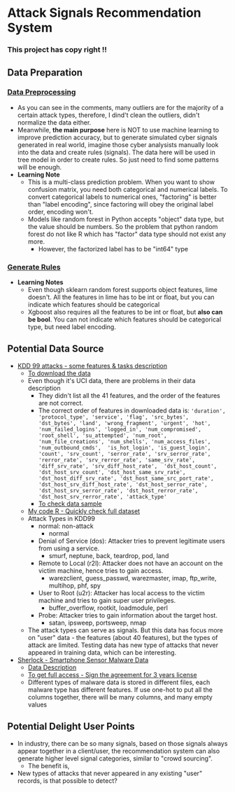# Attack Signals Recommendation System

### This project has copy right ‼️

## Data Preparation
### [Data Preprocessing][8]
* As you can see in the comments, many outliers are for the majority of a certain attack types, therefore, I dind't clean the outliers, didn't normalize the data either.
* Meanwhile, <b>the main purpose</b> here is NOT to use machine learning to improve prediction accuracy, but to generate simulated cyber signals generated in real world, imagine those cyber analysists manually look into the data and create rules (signals). The data here will be used in tree model in order to create rules. So just need to find some patterns will be enough.
* <b>Learning Note</b>
  * This is a multi-class prediction problem. When you want to show confusion matrix, you need both categorical and numerical labels. To convert categorical labels to numerical ones, "factoring" is better than "label encoding", since factoring will obey the original label order, encoding won't.
  * Models like random forest in Python accepts "object" data type, but the value should be numbers. So the problem that python random forest do not like R which has "factor" data type should not exist any more.
    * However, the factorized label has to be "int64" type
### [Generate Rules][9]
* <b>Learning Notes</b>
  * Even though sklearn random forest supports object features, lime doesn't. All the features in lime has to be int or float, but you can indicate which features should be categorical
  * Xgboost also requires all the features to be int or float, but <b>also can be bool</b>. You can not indicate which features should be categorical type, but need label encoding.


## Potential Data Source
* [KDD 99 attacks - some features & tasks description][1]
  * [To download the data][3]
  * Even though it's UCI data, there are problems in their data description
    * They didn't list all the 41 features, and the order of the features are not correct.
    * The correct order of features in downloaded data is: `'duration', 'protocol_type', 'service', 'flag', 'src_bytes', 'dst_bytes', 'land', 'wrong_fragment',
                   'urgent', 'hot', 'num_failed_logins', 'logged_in', 'num_compromised', 'root_shell', 'su_attempted',
                   'num_root', 'num_file_creations', 'num_shells', 'num_access_files', 'num_outbound_cmds', 
                    'is_hot_login', 'is_guest_login', 'count', 'srv_count', 'serror_rate', 'srv_serror_rate',
                    'rerror_rate', 'srv_rerror_rate', 'same_srv_rate', 'diff_srv_rate', 'srv_diff_host_rate', 
                  'dst_host_count', 'dst_host_srv_count', 'dst_host_same_srv_rate', 'dst_host_diff_srv_rate',
                  'dst_host_same_src_port_rate', 'dst_host_srv_diff_host_rate', 'dst_host_serror_rate',
                  'dst_host_srv_serror_rate', 'dst_host_rerror_rate', 'dst_host_srv_rerror_rate', 'attack_type'`
     * [To check data sample][7]
  * [My code R - Quickly check full dataset][2]
  * Attack Types in KDD99
    * normal: non-attack
      * normal
    * Denial of Service (dos): Attacker tries to prevent legitimate users from using a service.
      * smurf, neptune, back, teardrop, pod, land
    * Remote to Local (r2l): Attacker does not have an account on the victim machine, hence tries to gain access.
      * warezclient, guess_passwd, warezmaster, imap, ftp_write, multihop, phf, spy
    * User to Root (u2r): Attacker has local access to the victim machine and tries to gain super user privileges.
      * buffer_overflow, rootkit, loadmodule, perl
    * Probe: Attacker tries to gain information about the target host.
      * satan, ipsweep, portsweep, nmap
  * The attack types can serve as signals. But this data has focus more on "user" data - the features (about 40 features), but the types of attack are limited. Testing data has new type of attacks that never appeared in training data, which can be interesting.
* [Sherlock - Smartphone Sensor Malware Data][4]
  * [Data Description][5]
  * [To get full access - Sign the agreement for 3 years license][6]
  * Different types of malware data is stored in different files, each malware type has different features. If use one-hot to put all the columns together, there will be many columns, and many empty values
  
  
## Potential Delight User Points
* In industry, there can be so many signals, based on those signals always appear together in a client/user, the recommendation system can also generate higher level signal categories, similar to "crowd sourcing".
  * The benefit is, 
* New types of attacks that never appeared in any existing "user" records, is that possible to detect?


[1]:http://kdd.ics.uci.edu/databases/kddcup99/task.html
[2]:https://github.com/hanhanwu/Hanhan_Break_the_Limits/blob/master/attack_signals_recommendation_system/Data_Sources/kdd99_data_check.R
[3]:http://kdd.ics.uci.edu/databases/kddcup99/kddcup99.html
[4]:http://bigdata.ise.bgu.ac.il/sherlock/index.html#/
[5]:http://bigdata.ise.bgu.ac.il/sherlock/index.html#/dataset
[6]:http://bigdata.ise.bgu.ac.il/sherlock/index.html#/download
[7]:https://datahub.io/machine-learning/kddcup99#resource-kddcup99_zip
[8]:https://github.com/hanhanwu/Hanhan_Break_the_Limits/blob/master/attack_signals_recommendation_system/data_preprocessing.ipynb
[9]:https://github.com/hanhanwu/Hanhan_Break_the_Limits/blob/master/attack_signals_recommendation_system/generate_rules.ipynb
